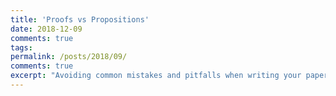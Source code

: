 ```yaml
---
title: 'Proofs vs Propositions'
date: 2018-12-09
comments: true
tags:
permalink: /posts/2018/09/ 
comments: true
excerpt: "Avoiding common mistakes and pitfalls when writing your papers; Learning to show mercy on the readers/editors/publishers of your papers"
---
```

